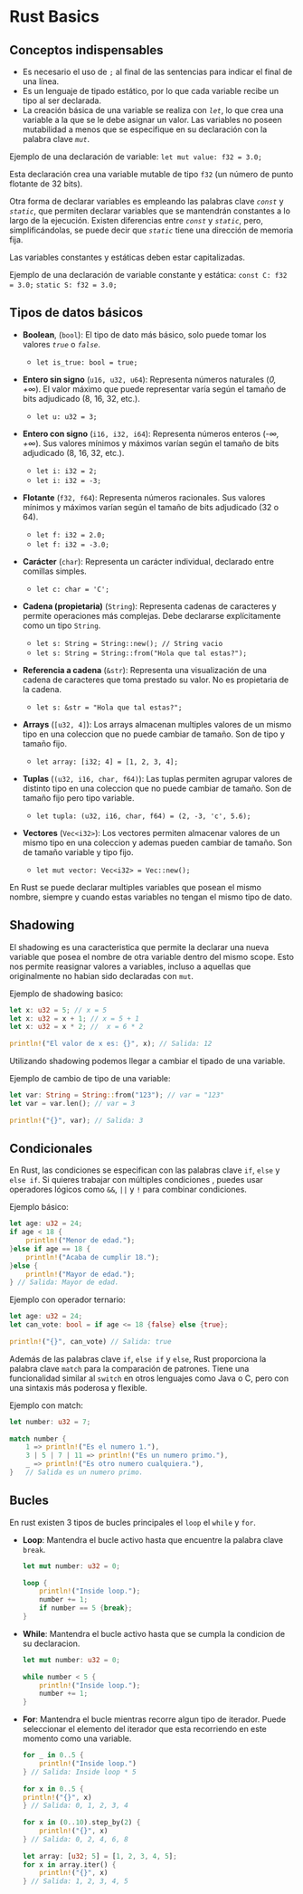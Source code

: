 ﻿# Rust Basics

Conceptos indispensables
---
-   Es necesario el uso de `;` al final de las sentencias para indicar el final de una línea.
-   Es un lenguaje de tipado estático, por lo que cada variable recibe un tipo al ser declarada.
-   La creación básica de una variable se realiza con _`let`_, lo que crea una variable a la que se le debe asignar un valor. Las variables no poseen mutabilidad a menos que se especifique en su declaración con la palabra clave _`mut`_.

Ejemplo de una declaración de variable: 
`let mut value: f32 = 3.0;`

Esta declaración crea una variable mutable de tipo `f32` (un número de punto flotante de 32 bits).

Otra forma de declarar variables es empleando las palabras clave _`const`_ y _`static`_, que permiten declarar variables que se mantendrán constantes a lo largo de la ejecución. Existen diferencias entre _`const`_ y _`static`_, pero, simplificándolas, se puede decir que _`static`_ tiene una dirección de memoria fija.

Las variables constantes y estáticas deben estar capitalizadas.

Ejemplo de una declaración de variable constante y estática:
`const C: f32 = 3.0;`
`static S: f32 = 3.0;`

Tipos de datos básicos
---
- **Boolean**, (`bool`): El tipo de dato más básico, solo puede tomar los valores _`true`_ o _`false`_.
	- `let is_true: bool = true;`

- **Entero sin signo** (`u16, u32, u64`): Representa números naturales (_0, +∞_). El valor máximo que puede representar varía según el tamaño de bits adjudicado (8, 16, 32, etc.).
	-  `let u: u32 = 3;`

- **Entero con signo** (`i16, i32, i64`):  Representa números enteros (_-∞, +∞_). Sus valores mínimos y máximos varían según el tamaño de bits adjudicado (8, 16, 32, etc.).
	- `let i: i32 = 2;`
	- `let i: i32 = -3;` 

- **Flotante** (`f32, f64`): Representa números racionales. Sus valores mínimos y máximos varían según el tamaño de bits adjudicado (32 o 64).
	- `let f: i32 = 2.0;`
	- `let f: i32 = -3.0;`

- **Carácter** (`char`): Representa un carácter individual, declarado entre comillas simples.
	- `let c: char = 'C';`

- **Cadena (propietaria)** (`String`): Representa cadenas de caracteres y permite operaciones más complejas. Debe declararse explícitamente como un tipo `String`.
	- `let s: String = String::new(); // String vacio`
	- `let s: String = String::from("Hola que tal estas?");`

- **Referencia a cadena** (`&str`): Representa una visualización de una cadena de caracteres que toma prestado su valor. No es propietaria de la cadena.
	- `let s: &str = "Hola que tal estas?";`

- **Arrays** (`[u32, 4]`): Los arrays almacenan multiples valores de un mismo tipo en una coleccion que no puede cambiar de tamaño. Son de tipo y tamaño fijo.
	- `let array: [i32; 4] = [1, 2, 3, 4];`

- **Tuplas** (`(u32, i16, char, f64)`): Las tuplas permiten agrupar valores de distinto tipo en una coleccion que no puede cambiar de tamaño. Son de tamaño fijo pero tipo variable.
	- `let tupla: (u32, i16, char, f64) = (2, -3, 'c', 5.6);`

- **Vectores** (`Vec<i32>`): Los vectores permiten almacenar valores de un mismo tipo en una coleccion y ademas pueden cambiar de tamaño. Son de tamaño variable y tipo fijo.
	- `let mut vector: Vec<i32> = Vec::new();`

En Rust se puede declarar multiples variables que posean el mismo nombre, siempre y cuando estas variables no tengan el mismo tipo de dato.

Shadowing
---
El shadowing es una caracteristica que permite la declarar una nueva variable que posea el nombre de otra variable dentro del mismo scope. Esto nos permite reasignar valores a variables, incluso a aquellas que originalmente no habian sido declaradas con `mut`.

Ejemplo de shadowing basico:
```rust
let x: u32 = 5; // x = 5
let x: u32 = x + 1; // x = 5 + 1
let x: u32 = x * 2; //  x = 6 * 2
    
println!("El valor de x es: {}", x); // Salida: 12
```
Utilizando shadowing podemos llegar a cambiar el tipado de una variable.

Ejemplo de cambio de tipo de una variable:
```rust
let var: String = String::from("123"); // var = "123"
let var = var.len(); // var = 3
    
println!("{}", var); // Salida: 3
``` 

Condicionales
---
En Rust, las condiciones se especifican con las palabras clave `if`, `else` y `else if`.
Si quieres trabajar con múltiples condiciones , puedes usar operadores lógicos como `&&`, `||` y `!` para combinar condiciones.

Ejemplo básico:
```rust
let age: u32 = 24;
if age < 18 {
	println!("Menor de edad.");
}else if age == 18 {
	println!("Acaba de cumplir 18.");
}else {
	println!("Mayor de edad.");
} // Salida: Mayor de edad.
```

Ejemplo con operador ternario:
```rust
let age: u32 = 24;
let can_vote: bool = if age <= 18 {false} else {true}; 
    
println!("{}", can_vote) // Salida: true
```

Además de las palabras clave `if`, `else if` y `else`, Rust proporciona la palabra clave `match` para la comparación de patrones. Tiene una funcionalidad similar al `switch` en otros lenguajes como Java o C, pero con una sintaxis más poderosa y flexible.

Ejemplo con match:
```rust
let number: u32 = 7;
    
match number {
	1 => println!("Es el numero 1."),
	3 | 5 | 7 | 11 => println!("Es un numero primo."),
	_ => println!("Es otro numero cualquiera."),
}	// Salida es un numero primo.
```

Bucles
---
En rust existen 3 tipos de bucles principales el `loop` el `while` y `for`.

- **Loop**: Mantendra el bucle activo hasta que encuentre la palabra clave `break`.
	```rust
	let mut number: u32 = 0;
	    
	loop {
		println!("Inside loop.");
		number += 1; 
		if number == 5 {break};
	}
	``` 

- **While**: Mantendra el bucle activo hasta que se cumpla la condicion de su declaracion.
	```rust
	let mut number: u32 = 0;
	    
	while number < 5 {
		println!("Inside loop.");
		number += 1;
	}
	```
- **For**: Mantendra el bucle mientras recorre algun tipo de iterador. Puede seleccionar el elemento del iterador que esta recorriendo en este momento como una variable.
	```rust
	for _ in 0..5 {
		println!("Inside loop.")
	} // Salida: Inside loop * 5
	    
	for x in 0..5 {
	println!("{}", x)
	} // Salida: 0, 1, 2, 3, 4
	    
	for x in (0..10).step_by(2) {
		println!("{}", x)
	} // Salida: 0, 2, 4, 6, 8
	    
	let array: [u32; 5] = [1, 2, 3, 4, 5];
	for x in array.iter() {
		println!("{}", x)
	} // Salida: 1, 2, 3, 4, 5
	```
